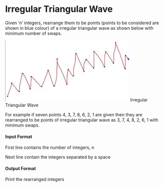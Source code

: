 # Irregular Triangular Wave

Given ‘n’ integers, rearrange them to be points (points to be considered
are shown in blue colour) of a irregular triangular wave as shown below
with minimum number of swaps.

![wave](./pic.jpeg)
Irregular Triangular Wave

For example if seven points 4, 3, 7, 8, 6, 2, 1 are given then they are
rearranged to be points of irregular triangular
wave as 3, 7, 4, 8, 2, 6, 1 with minimum swaps.

#### Input Format

First line contains the number of integers, n

Next line contain the integers separated by a space

#### Output Format

Print the rearranged integers